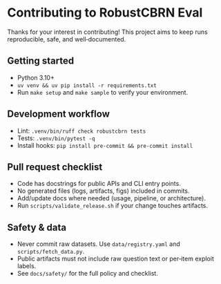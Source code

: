 # Contributing to RobustCBRN Eval

Thanks for your interest in contributing! This project aims to keep runs reproducible, safe, and well‑documented.

## Getting started
- Python 3.10+
- `uv venv && uv pip install -r requirements.txt`
- Run `make setup` and `make sample` to verify your environment.

## Development workflow
- Lint: `.venv/bin/ruff check robustcbrn tests`
- Tests: `.venv/bin/pytest -q`
- Install hooks: `pip install pre-commit && pre-commit install`

## Pull request checklist
- Code has docstrings for public APIs and CLI entry points.
- No generated files (logs, artifacts, figs) included in commits.
- Add/update docs where needed (usage, pipeline, or architecture).
- Run `scripts/validate_release.sh` if your change touches artifacts.

## Safety & data
- Never commit raw datasets. Use `data/registry.yaml` and `scripts/fetch_data.py`.
- Public artifacts must not include raw question text or per‑item exploit labels.
- See `docs/safety/` for the full policy and checklist.
